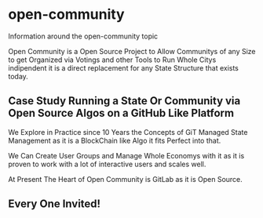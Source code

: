 # open-community
Information around the open-community topic

Open Community is a Open Source Project to Allow Communitys of any Size to get Organized via Votings and other Tools to Run Whole Citys indipendent it is a direct replacement for any State Structure that exists today.

## Case Study Running a State Or Community via Open Source Algos on a GitHub Like Platform
We Explore in Practice since 10 Years the Concepts of GiT Managed State Management as it is a BlockChain like Algo it fits Perfect into that.

We Can Create User Groups and Manage Whole Economys with it as it is proven to work with a lot of interactive users and scales well.

At Present The Heart of Open Community is GitLab as it is Open Source.


## Every One Invited!

